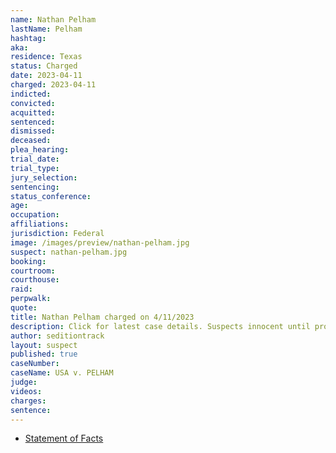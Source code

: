 ```yaml
---
name: Nathan Pelham
lastName: Pelham
hashtag: 
aka:
residence: Texas
status: Charged
date: 2023-04-11
charged: 2023-04-11
indicted:
convicted:
acquitted:
sentenced:
dismissed:
deceased:
plea_hearing:
trial_date:
trial_type:
jury_selection:
sentencing:
status_conference:
age:
occupation:
affiliations:
jurisdiction: Federal
image: /images/preview/nathan-pelham.jpg
suspect: nathan-pelham.jpg
booking:
courtroom:
courthouse:
raid:
perpwalk:
quote:
title: Nathan Pelham charged on 4/11/2023
description: Click for latest case details. Suspects innocent until proven guilty.
author: seditiontrack
layout: suspect
published: true
caseNumber: 
caseName: USA v. PELHAM
judge:
videos:
charges:
sentence:
---
```

- [Statement of Facts](https://storage.courtlistener.com/recap/gov.uscourts.dcd.254102/gov.uscourts.dcd.254102.1.1.pdf)
